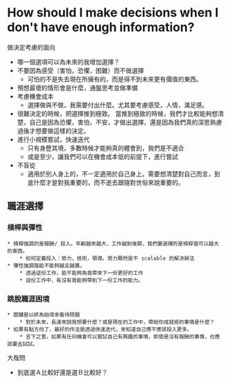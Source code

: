 # How should I make decisions when I don't have enough information?

做決定考慮的面向
* 哪一個選項可以為未來的我增加選擇？
* 不要因為感受（害怕，恐懼，困難）而不做選擇
    * 可怕的不是失去現在所擁有的，而是得不到未來更有價值的東西。
* 預想最壞的情形會是什麼，通盤思考並做準備
* 考慮機會成本
    * 選擇做與不做，我需要付出什麼。尤其要考慮感受，人情，滿足感。
* 很難決定的時候，把選擇推到極致。
    當推到極致的時候，我們才比較能夠想清楚，自己是因為恐懼，害怕，不安，才做出選擇，還是因為我們真的深思熟慮過後才想要做這樣的決定。
* 進行小規模嘗試，快速迭代
    * 只有身歷其境，多數時候才能夠真的體會到，我們是不適合
    * 或是至少，讓我們可以在機會成本低的前提下，進行嘗試
* 不盲從
    * 適用於別人身上的，不一定適用於自己身上。需要想清楚對自己而言，到底什麼才是對我重要的，而不逝去跟隨對世俗來說重要的。

## 職涯選擇

### 槓桿與彈性

    * 槓桿強調的是報酬/ 投入。年齡越來越大，工作越到後期，我們要選擇的是槓桿值可以越大的東西。
        * 如何定義投入：勞力，技術，領導。勞力顯然是不 scalable 的解決辦法
    * 彈性強調路能不能夠越走越廣。
        * 透過這份工作，能不能夠為我帶來下一份更好的工作
        * 這份工作中，有沒有我能夠帶到下一份工作的能力。

### 跳脫職涯困境

    * 關鍵是以終為始得來看待問題
        * 對於未來，長遠來說我想要什麼？或是現在的工作中，帶給你成就感的事情是什麼？
    * 如果有點方向了，最好的作法是透過快速迭代，來知道自己應不應該投入更多。
        * 言下之意，如果有任何機會可以嘗試自己有興趣的事情，即使是沒有報酬的事情，也應該要去試試。

大哉問
* 到底選Ａ比較好還是選Ｂ比較好？